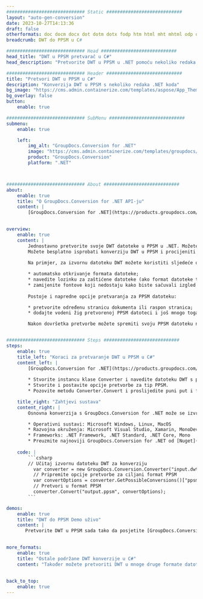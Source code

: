 ```yaml
---
############################# Static ############################
layout: "auto-gen-conversion"
date: 2023-10-27T14:13:36
draft: false
otherformats: doc docm docx dot dotm dotx fodp htm html mht mhtml odp odt otp pot potm potx pps ppsm ppsx ppt pptm pptx rtf
breadcrumb: DWT do PPSM u C#

############################# Head ############################
head_title: "DWT u PPSM pretvarač u C#"
head_description: "Pretvorite DWT u PPSM u .NET pomoću nekoliko redaka koda. Koristite GroupDocs Document Conversion API za pretvaranje preko 160 formata datoteka."

############################# Header ############################
title: "Pretvori DWT u PPSM u C#"
description: "Konverzija DWT u PPSM s nekoliko redaka .NET koda"
bg_image: "https://cms.admin.containerize.com/templates/aspose/App_Themes/V3/images/bg/header1.png"
bg_overlay: false
button:
    enable: true

############################# SubMenu ############################
submenu:
    enable: true

    left:
        img_alt: "GroupDocs.Conversion for .NET"
        image: "https://cms.admin.containerize.com/templates/groupdocs/images/product-logos/90x90-noborder/groupdocs-conversion-net.png"
        product: "GroupDocs.Conversion"
        platform: ".NET"



############################# About ############################
about:
    enable: true
    title: "O GroupDocs.Conversion for .NET API-ju"
    content: |
        [GroupDocs.Conversion for .NET](https://products.groupdocs.com/conversion/net/) može se koristiti za pretvaranje Microsoft Worda, Excela, PowerPointa, PDF-a, Visio i drugih formata. GroupDocs.Conversion je samostalni API koji je prikladan za pozadinske i interne sustave gdje su potrebne visoke performanse. Ne ovisi o softveru poput Microsofta ili Open Officea.
    

overview:
    enable: true
    content: |
        Jednostavno pretvorite svoje DWT datoteke u PPSM u .NET. Možete koristiti samo nekoliko C# linija koda na bilo kojoj platformi po vašem izboru kao što su - Windows, Linux, macOS.
        Možete besplatno isprobati konverziju DWT u PPSM i procijeniti kvalitetu rezultata konverzije. Uz jednostavne scenarije konverzije datoteka, možete isprobati naprednije opcije za učitavanje izvorne DWT datoteke i za spremanje izlaznog PPSM rezultata. 
        
        Na primjer, za izvornu datoteku DWT možete koristiti sljedeće opcije učitavanja:

        * automatsko otkrivanje formata datoteke;
        * navedite lozinku za zaštićene datoteke (ako format datoteke to podržava);
        * zamijenite fontove koji nedostaju kako biste sačuvali izgled dokumenta.
        
        Postoje i napredne opcije pretvaranja za PPSM datoteku:

        * pretvorite određenu stranicu dokumenta ili raspon stranica;
        * dodajte vodeni žig pretvorenoj PPSM datoteci i još mnogo toga.

        Nakon dovršetka pretvorbe možete spremiti svoju PPSM datoteku na lokalnu stazu datoteke ili bilo koju pohranu treće strane kao što su FTP, Amazon S3, Google Drive, Dropbox itd. Imajte na umu - da pretvorite DWT u {{ TO}} nema potrebe za instaliranjem bilo kakvog dodatnog softvera - poput MS Officea, Open Officea, Adobe Acrobat Readera itd.


############################# Steps ############################
steps:
    enable: true
    title_left: "Koraci za pretvaranje DWT u PPSM u C#"
    content_left: |
        [GroupDocs.Conversion for .NET](https://products.groupdocs.com/conversion/net/) programerima olakšava pretvaranje DWT datoteke u PPSM s nekoliko redaka koda.
        
        * Stvorite instancu klase Converter i navedite datoteku DWT s punim putem
        * Stvorite i postavite opcije pretvorbe za tip PPSM.
        * Pozovite metodu Converter.Convert i proslijedite puni put i format (PPSM) kao parametar

    title_right: "Zahtjevi sustava"
    content_right: |
        Osnovna konverzija s GroupDocs.Conversion for .NET može se izvršiti u samo nekoliko jednostavnih koraka. Naši API-ji podržani su na svim glavnim platformama i operativnim sustavima. Prije izvršavanja koda u nastavku, provjerite imate li sljedeće preduvjete instalirane na vašem sustavu.

        * Operativni sustavi: Microsoft Windows, Linux, MacOS
        * Razvojna okruženja: Microsoft Visual Studio, Xamarin, MonoDevelop
        * Frameworks: .NET Framework, .NET Standard, .NET Core, Mono
        * Preuzmite najnoviji GroupDocs.Conversion for .NET od [Nuget](https://www.nuget.org/packages/groupdocs.conversion)
         
    code: |
        ```csharp    
        // Učitaj izvornu datoteku DWT za konverziju
          var converter = new GroupDocs.Conversion.Converter("input.dwt");
          // Pripremite opcije pretvorbe za ciljani format PPSM
          var convertOptions = converter.GetPossibleConversions()["ppsm"].ConvertOptions;
          // Pretvori u format PPSM
          converter.Convert("output.ppsm", convertOptions);
        ```

demos:
    enable: true
    title: "DWT do PPSM Demo uživo"
    content: |
       Pretvorite DWT u PPSM sada tako da posjetite [GroupDocs.Conversion App](https://products.groupdocs.app/conversion/family) web mjesto. Online demo ima sljedeće prednosti
          

more_formats:
    enable: true
    title: "Ostale podržane DWT konverzije u C#"
    content: "Također možete pretvoriti DWT u mnoge druge formate datoteka. Pogledajte popis u nastavku."
       
       
back_to_top:
    enable: true
---
```

